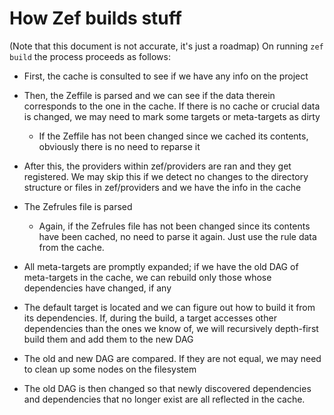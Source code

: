 # How Zef builds stuff

(Note that this document is not accurate, it's just a roadmap)
On running `zef build` the process proceeds as follows:

- First, the cache is consulted to see if we have any info on the project

- Then, the Zeffile is parsed and we can see if the data therein corresponds to
  the one in the cache. If there is no cache or crucial data is changed, we may
  need to mark some targets or meta-targets as dirty
    - If the Zeffile has not been changed since we cached its contents,
      obviously there is no need to reparse it

- After this, the providers within zef/providers are ran and they get
  registered. We may skip this if we detect no changes to the directory
  structure or files in zef/providers and we have the info in the cache

- The Zefrules file is parsed
    - Again, if the Zefrules file has not been changed since its contents have
      been cached, no need to parse it again. Just use the rule data from the
      cache.

- All meta-targets are promptly expanded; if we have the old DAG of meta-targets
  in the cache, we can rebuild only those whose dependencies have changed, if
  any
  
- The default target is located and we can figure out how to build it from its
  dependencies. If, during the build, a target accesses other dependencies than
  the ones we know of, we will recursively depth-first build them and add them
  to the new DAG

- The old and new DAG are compared. If they are not equal, we may need to clean
  up some nodes on the filesystem

- The old DAG is then changed so that newly discovered dependencies and
  dependencies that no longer exist are all reflected in the cache.

